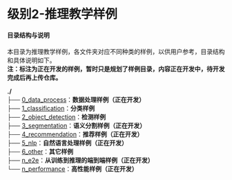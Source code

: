 # 级别2-推理教学样例

#### 目录结构与说明

本目录为推理教学样例，各文件夹对应不同种类的样例，以供用户参考，目录结构和具体说明如下。  
 **注：标注为正在开发的样例，暂时只是规划了样例目录，内容正在开发中，待开发完成后再上传仓库。** 

**./**   
├── [0_data_process](./0_data_process)：**数据处理样例（正在开发）**  
├── [1_classification](./1_classification)：**分类样例**       
├── [2_object_detection](./2_object_detection)：**检测样例**      
├── [3_segmentation](./3_segmentation)：**语义分割样例（正在开发）**   
├── [4_recommendation](./4_recommendation)：**推荐样例（正在开发）**   
├── [5_nlp](./5_nlp)：**自然语言处理样例（正在开发）**      
├── [6_other](./6_other)：**其它样例**     
├── [n_e2e](./n_e2e)：**从训练到推理的端到端样例（正在开发）**    
└── [n_performance](./n_performance)：**高性能样例（正在开发）**   



